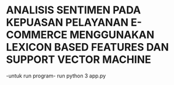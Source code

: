 # ANALISIS SENTIMEN PADA KEPUASAN PELAYANAN E-COMMERCE MENGGUNAKAN LEXICON BASED FEATURES DAN SUPPORT VECTOR MACHINE


-untuk run program-
run python 3 app.py
